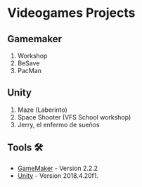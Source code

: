 # Videogames Projects

## Gamemaker
1) Workshop
2) BeSave
3) PacMan

## Unity
1) Maze (Laberinto)
2) Space Shooter (VFS School workshop)
3) Jerry, el enfermo de sueños

## Tools 🛠️
* [GameMaker](https://www.yoyogames.com/get) - Version 2.2.2
* [Unity](https://unity3d.com/es/get-unity/download) - Version 2018.4.20f1.
